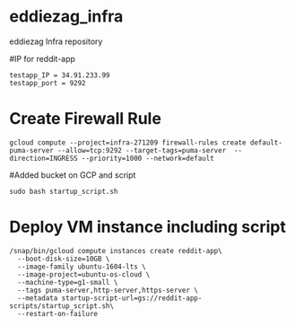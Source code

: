 # eddiezag_infra
eddiezag Infra repository

#IP for reddit-app
```
testapp_IP = 34.91.233.99
testapp_port = 9292
```

# Create Firewall Rule

```
gcloud compute --project=infra-271209 firewall-rules create default-puma-server --allow=tcp:9292 --target-tags=puma-server  --direction=INGRESS --priority=1000 --network=default
```
#Added bucket on GCP and script

```
sudo bash startup_script.sh
```
# Deploy VM instance including script
```
/snap/bin/gcloud compute instances create reddit-app\
  --boot-disk-size=10GB \
  --image-family ubuntu-1604-lts \
  --image-project=ubuntu-os-cloud \
  --machine-type=g1-small \
  --tags puma-server,http-server,https-server \
  --metadata startup-script-url=gs://reddit-app-scripts/startup_script.sh\
  --restart-on-failure
```
